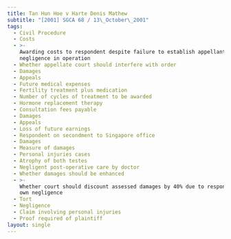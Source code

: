 ```yaml
---
title: Tan Hun Hoe v Harte Denis Mathew
subtitle: "[2001] SGCA 68 / 13\_October\_2001"
tags:
  - Civil Procedure
  - Costs
  - >-
    Awarding costs to respondent despite failure to establish appellant\'s
    negligence in operation
  - Whether appellate court should interfere with order
  - Damages
  - Appeals
  - Future medical expenses
  - Fertility treatment plus medication
  - Number of cycles of treatment to be awarded
  - Hormone replacement therapy
  - Consultation fees payable
  - Damages
  - Appeals
  - Loss of future earnings
  - Respondent on secondment to Singapore office
  - Damages
  - Measure of damages
  - Personal injuries cases
  - Atrophy of both testes
  - Negligent post-operative care by doctor
  - Whether damages should be enhanced
  - >-
    Whether court should discount assessed damages by 40% due to respondent\'s
    own negligence
  - Tort
  - Negligence
  - Claim involving personal injuries
  - Proof required of plaintiff
layout: single
---
```


